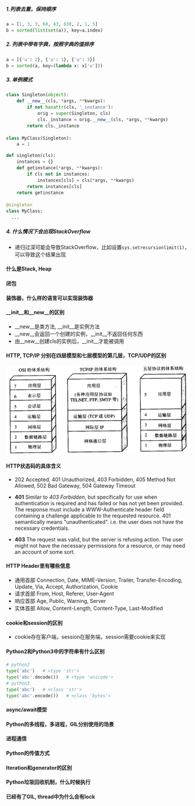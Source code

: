 ##### 1.列表去重，保持顺序

``` python
a = [1, 3, 3, 60, 43, 630, 2, 1, 5]
b = sorted(list(set(a)), key=a.index)
```

##### 2. 列表中带有字典，按照字典的值排序

```python
a = [{'u': 2}, {'u': 1}, {'u': 3}]
b = sorted(a, key=(lambda x: x['u']))
```

##### 3. 单例模式

```python
class Singleton(object):
    def __new__(cls, *args, **kwargs):
        if not hasattr(cls, '_instance'):
            orig = super(Singleton, cls)
            cls._instance = orig.__new__(cls, *args, **kwargs)
        return cls._instance

class MyClass(Singleton):
    a = 1
```

``` python
def singleton(cls):
    instances = {}
    def getinstance(*args, **kwargs):
        if cls not in instances:
            instances[cls] = cls(*args, **kwargs)
        return instances[cls]
    return getinstance

@singleton
class MyClass:
  ...
```

##### 4. 什么情况下会出现StackOverflow

* 递归过深可能会导致StackOverflow，比如设置`sys.setrecursionlimit(1)`，可以导致这个结果出现

#### 什么是Stack, Heap

#### 闭包

#### 装饰器，什么样的语言可以实现装饰器

#### \_\_init\_\_和\_\_new\_\_的区别

* \_\_new\_\_是类方法, \_\_init\_\_是实例方法
* \_\_new\_\_会返回一个创建的实例，\_\_init\_\_不返回任何东西
* 由\_\_new\_\_创建cls的实例后，\_\_init\_\_才能被调用

#### HTTP, TCP/IP 分别在四层模型和七层模型的第几层，TCP/UDP的区别

![网络协议](./网络协议.png)



#### HTTP状态码的具体含义

* 202 Accepted, 401 Unauthorized, 403 Forbidden, 405 Method Not Allowed, 502 Bad Gateway, 504 Gateway Timeout

* **401** Similar to *403 Forbidden*, but specifically for use when authentication is required and has failed or has not yet been provided. The response must include a WWW-Authenticate header field containing a challenge applicable to the requested resource. 401 semantically means "unauthenticated". i.e. the user does not have the necessary credentials.

* **403** The request was valid, but the server is refusing action. The user might not have the necessary permissions for a resource, or may need an account of some sort.

#### HTTP Header里有哪些信息

* 通用首部 Connection, Date, MIME-Version, Trailer, Transfer-Encoding, Update, Via, Accept, Authorization, Cookie
* 请求首部 From, Host, Referer, User-Agent
* 响应首部 Age, Public, Warning, Server
* 实体首部 Allow, Content-Length, Content-Type, Last-Modified

#### cookie和session的区别

* cookie存在客户端，session在服务端，session需要cookie来实现

#### Python2和Python3中的字符串有什么区别

``` python
# python2
type('abc')   # <type 'str'>
type('abc'.decode())   # <type 'unicode'>
# python3
type('abc')   # <class 'str'>
type('abc'.encode())   # <class 'bytes'>
```

#### async/await模型

#### Python的多线程，多进程，GIL分别使用的场景

#### 进程通信

#### Python的传值方式

#### Iteration和generator的区别

#### Python垃圾回收机制，什么时候执行

#### 已经有了GIL, thread中为什么会有lock